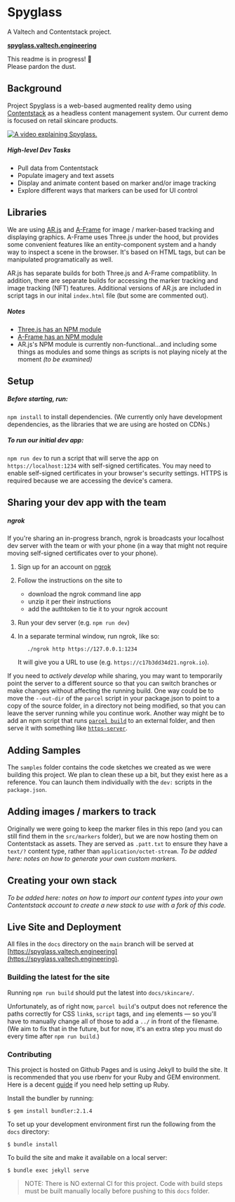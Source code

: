 # Spyglass

A Valtech and Contentstack project.

[**spyglass.valtech.engineering**](https://spyglass.valtech.engineering)

This readme is in progress! 🚧  
Please pardon the dust. 

## Background

Project Spyglass is a web-based augmented reality demo using [Contentstack](https://www.contentstack.com) as a headless content management system. Our current demo is focused on retail skincare products.

[![A video explaining Spyglass.](https://spyglass.valtech.engineering/images/demo_poster.jpg)](https://spyglass.valtech.engineering/images/demo.mp4)

##### High-level Dev Tasks
* Pull data from Contentstack
* Populate imagery and text assets
* Display and animate content based on marker and/or image tracking
* Explore different ways that markers can be used for UI control


## Libraries
We are using [AR.js](https://ar-js-org.github.io/AR.js-Docs/) and [A-Frame](https://aframe.io/) for image / marker-based tracking and displaying graphics. A-Frame uses Three.js under the hood, but provides some convenient features like an entity-component system and a handy way to inspect a scene in the browser. It's based on HTML tags, but can be manipulated programatically as well.

AR.js has separate builds for both Three.js and A-Frame compatibliity. In addition, there are separate builds for accessing the marker tracking and image tracking (NFT) features. Additional versions of AR.js are included in script tags in our inital `index.html` file (but some are commented out).

##### Notes
* [Three.js has an NPM module](https://www.npmjs.com/package/three)
* [A-Frame has an NPM module](https://www.npmjs.com/package/aframe)
* AR.js's NPM module is currently non-functional...and including some things as modules and some things as scripts is not playing nicely at the moment *(to be examined)*

## Setup

##### Before starting, run:

```npm install``` 
to install dependencies. (We currently only have development dependencies, as the libraries that we are using are hosted on CDNs.)

##### To run our initial dev app:
```npm run dev``` to run a script that will serve the app on `https://localhost:1234` with self-signed certificates. You may need to enable self-signed certificates in your browser's security settings. HTTPS is required because we are accessing the device's camera.

## Sharing your dev app with the team

##### ngrok
If you're sharing an in-progress branch, ngrok is broadcasts your localhost dev server with the team or with your phone (in a way that might not require moving self-signed certificates over to your phone).

1. Sign up for an account on [ngrok](https://dashboard.ngrok.com/signup)
2. Follow the instructions on the site to 
     - download the ngrok command line app 
     - unzip it per their instructions 
     - add the authtoken to tie it to your ngrok account
3. Run your dev server (e.g. `npm run dev`)
4. In a separate terminal window, run ngrok, like so: 

          ./ngrok http https://127.0.0.1:1234

     It will give you a URL to use (e.g. `https://c17b3dd34d21.ngrok.io`).

If you need to _actively develop_ while sharing, you may want to temporarily point the server to a different source so that you can switch branches or make changes without affecting the running build. One way could be to move the `--out-dir` of the `parcel` script in your package.json to point to a copy of the source folder, in a directory not being modified, so that you can leave the server running while you continue work. Another way might be to add an npm script that runs [`parcel build`](https://parceljs.org/production.html) to an external folder, and then serve it with something like [`https-server`](https://gist.github.com/jonsamp/587b78b7698be7c7fd570164a586e6b7).

## Adding Samples

The `samples` folder contains the code sketches we created as we were building this project. We plan to clean these up a bit, but they exist here as a reference. You can launch them individually with the `dev:` scripts in the `package.json`.

## Adding images / markers to track
Originally we were going to keep the marker files in this repo (and you can still find them in the `src/markers` folder), but we are now hosting them on Contentstack as assets. They are served as `.patt.txt` to ensure they have a `text/?` content type, rather than `application/octet-stream`. *To be added here: notes on how to generate your own custom markers.*

## Creating your own stack
*To be added here: notes on how to import our content types into your own Contentstack account to create a new stack to use with a fork of this code.*

## Live Site and Deployment

All files in the `docs` directory on the `main` branch will be served at [https://spyglass.valtech.engineering](https://spyglass.valtech.engineering).

### Building the latest for the site

Running ```npm run build``` should put the latest into `docs/skincare/`. 

Unfortunately, as of right now, `parcel build`'s output does not reference the paths correctly for CSS `link`s, `script` tags, and `img` elements — so you'll have to manually change all of those to add a `../` in front of the filename. (We aim to fix that in the future, but for now, it's an extra step you must do every time after `npm run build`.)

### Contributing

This project is hosted on Github Pages and is using Jekyll to build the site. It is recommended that you use rbenv for your Ruby and GEM environment. Here is a decent [guide](https://jekyllrb.com/docs/installation/) if you need help setting up Ruby.

Install the bundler by running:

`$ gem install bundler:2.1.4`

To set up your development environment first run the following from the `docs` directory:

`$ bundle install`

To build the site and make it available on a local server:

`$ bundle exec jekyll serve`

>NOTE: There is NO external CI for this project. Code with build steps must be built manually locally before pushing to this `docs` folder.